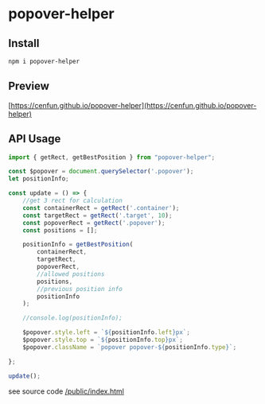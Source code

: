 # popover-helper

## Install
```sh
npm i popover-helper
```

## Preview
[https://cenfun.github.io/popover-helper](https://cenfun.github.io/popover-helper)

## API Usage
```js
import { getRect, getBestPosition } from "popover-helper";

const $popover = document.querySelector('.popover');
let positionInfo;

const update = () => {
    //get 3 rect for calculation
    const containerRect = getRect('.container');
    const targetRect = getRect('.target', 10);
    const popoverRect = getRect('.popover');
    const positions = [];

    positionInfo = getBestPosition(
        containerRect,
        targetRect,
        popoverRect,
        //allowed positions
        positions,
        //previous position info
        positionInfo
    );

    //console.log(positionInfo);

    $popover.style.left = `${positionInfo.left}px`;
    $popover.style.top = `${positionInfo.top}px`;
    $popover.className = `popover popover-${positionInfo.type}`;

};

update();

```
see source code [/public/index.html](/public/index.html)
